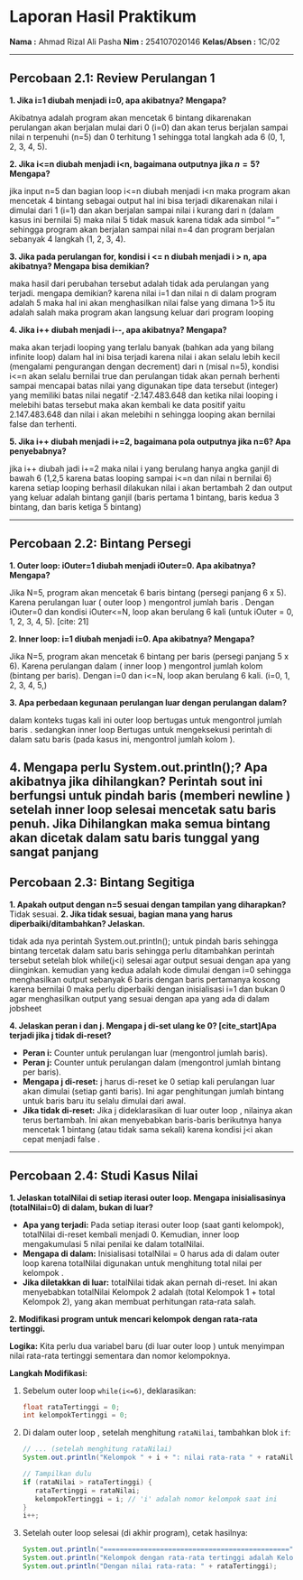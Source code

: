 # Laporan Hasil Praktikum

**Nama :** Ahmad Rizal Ali Pasha 
**Nim :** 254107020146 
**Kelas/Absen :** 1C/02 

---

## Percobaan 2.1: Review Perulangan 1 

**1. Jika i=1 diubah menjadi i=0, apa akibatnya? Mengapa?** 

Akibatnya adalah program akan mencetak 6 bintang dikarenakan perulangan akan berjalan mulai dari 0 (i=0) dan akan terus berjalan sampai nilai n terpenuhi (n=5) dan 0 terhitung 1 sehingga total langkah ada 6 (0, 1, 2, 3, 4, 5). 

**2. Jika i<=n diubah menjadi i<n, bagaimana outputnya jika $n=5$? Mengapa?** 

jika input n=5 dan bagian loop i<=n diubah menjadi i<n maka program akan mencetak 4 bintang sebagai output hal ini bisa terjadi dikarenakan nilai i dimulai dari 1 (i=1) dan akan berjalan sampai nilai i kurang dari n (dalam kasus ini bernilai 5) maka nilai 5 tidak masuk karena tidak ada simbol “=” sehingga program akan berjalan sampai nilai n=4 dan program berjalan sebanyak 4 langkah (1, 2, 3, 4). 

**3. Jika pada perulangan for, kondisi i <= n diubah menjadi i > n, apa akibatnya? Mengapa bisa demikian?** 

maka hasil dari perubahan tersebut adalah tidak ada perulangan yang terjadi. mengapa demikian? 
karena nilai i=1 dan nilai n di dalam program adalah 5 maka hal ini akan menghasilkan nilai false yang dimana 1>5 itu adalah salah maka program akan langsung keluar dari program looping 

**4. Jika i++ diubah menjadi i--, apa akibatnya? Mengapa?** 

maka akan terjadi looping yang terlalu banyak (bahkan ada yang bilang infinite loop) dalam hal ini bisa terjadi karena nilai i akan selalu lebih kecil (mengalami pengurangan dengan decrement) dari n (misal n=5), kondisi i<=n akan selalu bernilai true dan perulangan tidak akan pernah berhenti sampai mencapai batas nilai yang digunakan tipe data tersebut (integer) yang memiliki batas nilai negatif -2.147.483.648 dan ketika nilai looping i melebihi batas tersebut maka akan kembali ke data positif yaitu 2.147.483.648 dan nilai i akan melebihi n sehingga looping akan bernilai false dan terhenti. 

**5. Jika i++ diubah menjadi i+=2, bagaimana pola outputnya jika n=6? Apa penyebabnya?** 

jika i++ diubah jadi i+=2 maka nilai i yang berulang hanya angka ganjil di bawah 6 (1,2,5 karena batas looping sampai i<=n dan nilai n bernilai 6) karena setiap looping berhasil dilakukan nilai i akan bertambah 2 dan output yang keluar adalah bintang ganjil (baris pertama 1 bintang, baris kedua 3 bintang, dan baris ketiga 5 bintang) 

---

## Percobaan 2.2: Bintang Persegi 

**1. Outer loop: iOuter=1 diubah menjadi iOuter=0. Apa akibatnya? Mengapa?** 

Jika N=5, program akan mencetak 6 baris bintang (persegi panjang 6 x 5). 
Karena perulangan luar ( outer loop ) mengontrol jumlah baris . 
Dengan iOuter=0 dan kondisi iOuter<=N, loop akan berulang 6 kali (untuk iOuter = 0, 1, 2, 3, 4, 5). [cite: 21]

**2. Inner loop: i=1 diubah menjadi i=0. Apa akibatnya? Mengapa?** 

Jika N=5, program akan mencetak 6 bintang per baris (persegi panjang 5 x 6). 
Karena perulangan dalam ( inner loop ) mengontrol jumlah kolom (bintang per baris). 
Dengan i=0 dan i<=N, loop akan berulang 6 kali. (i=0, 1, 2, 3, 4, 5,)

**3. Apa perbedaan kegunaan perulangan luar dengan perulangan dalam?**

dalam konteks tugas kali ini outer loop bertugas untuk mengontrol jumlah baris . 
sedangkan inner loop Bertugas untuk mengeksekusi perintah di dalam satu baris (pada kasus ini, mengontrol jumlah kolom ).

**4. Mengapa perlu System.out.println();? Apa akibatnya jika dihilangkan?** 
Perintah sout ini berfungsi untuk pindah baris (memberi newline ) setelah inner loop selesai mencetak satu baris penuh. 
Jika Dihilangkan maka semua bintang akan dicetak dalam satu baris tunggal yang sangat panjang 
---

## Percobaan 2.3: Bintang Segitiga 

**1. Apakah output dengan n=5 sesuai dengan tampilan yang diharapkan?** 
Tidak sesuai. 
**2. Jika tidak sesuai, bagian mana yang harus diperbaiki/ditambahkan? Jelaskan.** 

tidak ada nya perintah System.out.println(); untuk pindah baris sehingga bintang tercetak dalam satu baris sehingga perlu ditambahkan perintah tersebut setelah blok while(j<i) selesai agar output sesuai dengan apa yang diinginkan. 
kemudian yang kedua adalah kode dimulai dengan i=0 sehingga menghasilkan output sebanyak 6 baris dengan baris pertamanya kosong karena bernilai 0 maka perlu diperbaiki dengan inisialisasi i=1 dan bukan 0 agar menghasilkan output yang sesuai dengan apa yang ada di dalam jobsheet

**4. Jelaskan peran i dan j. Mengapa j di-set ulang ke 0? [cite_start]Apa terjadi jika j tidak di-reset?**

* **Peran i:** Counter untuk perulangan luar (mengontrol jumlah baris).
* **Peran j:** Counter untuk perulangan dalam (mengontrol jumlah bintang per baris). 
* **Mengapa j di-reset:** j harus di-reset ke 0 setiap kali perulangan luar akan dimulai (setiap ganti baris). Ini agar penghitungan jumlah bintang untuk baris baru itu selalu dimulai dari awal. 
* **Jika tidak di-reset:** Jika j dideklarasikan di luar outer loop , nilainya akan terus bertambah. Ini akan menyebabkan baris-baris berikutnya hanya mencetak 1 bintang (atau tidak sama sekali) karena kondisi j<i akan cepat menjadi false . 

---

## Percobaan 2.4: Studi Kasus Nilai 

**1. Jelaskan totalNilai di setiap iterasi outer loop. Mengapa inisialisasinya (totalNilai=0) di dalam, bukan di luar?** 

* **Apa yang terjadi:** Pada setiap iterasi outer loop (saat ganti kelompok), totalNilai di-reset kembali menjadi 0. Kemudian, inner loop mengakumulasi 5 nilai penilai ke dalam totalNilai.
* **Mengapa di dalam:** Inisialisasi totalNilai = 0 harus ada di dalam outer loop karena totalNilai digunakan untuk menghitung total nilai per kelompok . 
* **Jika diletakkan di luar:** totalNilai tidak akan pernah di-reset.  Ini akan menyebabkan totalNilai Kelompok 2 adalah (total Kelompok 1 + total Kelompok 2), yang akan membuat perhitungan rata-rata salah.

**2. Modifikasi program untuk mencari kelompok dengan rata-rata tertinggi.** 

**Logika:** Kita perlu dua variabel baru (di luar outer loop ) untuk menyimpan nilai rata-rata tertinggi sementara dan nomor kelompoknya.

**Langkah Modifikasi:** 

1.  Sebelum outer loop `while(i<=6)`, deklarasikan: 
    ```java
    float rataTertinggi = 0;
    int kelompokTertinggi = 0;
    ```
    
2.  Di dalam outer loop , setelah menghitung `rataNilai`, tambahkan blok `if`: 
    ```java
    // ... (setelah menghitung rataNilai)
    System.out.println("Kelompok " + i + ": nilai rata-rata " + rataNilai);

    // Tampilkan dulu
    if (rataNilai > rataTertinggi) {
       rataTertinggi = rataNilai;
       kelompokTertinggi = i; // 'i' adalah nomor kelompok saat ini
    }
    i++;
    ```

3.  Setelah outer loop selesai (di akhir program), cetak hasilnya: 
    ```java
    System.out.println("==============================================");
    System.out.println("Kelompok dengan rata-rata tertinggi adalah Kelompok " + kelompokTertinggi);
    System.out.println("Dengan nilai rata-rata: " + rataTertinggi);
    ```